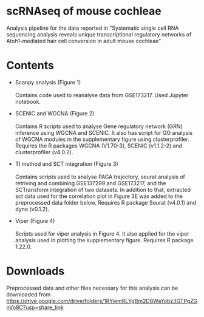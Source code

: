 # scRNAseq of mouse cochleae
Analysis pipeline for the data reported in "Systematic single cell RNA sequencing analysis reveals unique transcriptional regulatory networks of Atoh1-mediated hair cell conversion in adult mouse cochleae"

# Contents
- Scanpy analysis (Figure 1)\
\
  Contains code used to reanalyse data from GSE173217. Used Jupyter notebook.
  
- SCENIC and WGCNA (Figure 2)\
\
  Contains R scripts used to analyse Gene regulatory network (GRN) inference using WGCNA and SCENIC. It also has script for GO analysis of WGCNA modules in the supplementary figure using clusterprofiler. Requires the R packages WGCNA (V1.70-3), SCENIC (v1.1.2-2) and clusterprofiler (v4.0.2).
  
- TI method and SCT integration (Figure 3)\
\
  Contains scripts used to analyse PAGA trajectory, seurat analysis of retriving and combining GSE137299 and GSE173217, and the SCTransform integration of two datasets. In addition to that, extracted sct data used for the correlation plot in Figure 3E was added to the preprocessed data folder below. Requires R package Seurat (v4.0.1) and dyno (v0.1.2).
  
- Viper (Figure 4)\
\
  Scripts used for viper analysis in Figure 4. It also applied for the viper analysis used in plotting the supplementary figure. Requires R package 1.22.0.
  
  
# Downloads
Preprocessed data and other files necessary for this analysis can be downloaded from https://drive.google.com/drive/folders/1RYiemRLYgBm2D8WaYobz3GTPgZGnVo8C?usp=share_link
